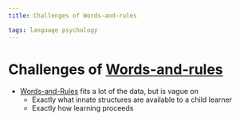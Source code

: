 ```yaml
---
title: Challenges of Words-and-rules

tags: language psychology 
---
```


# Challenges of [Words-and-rules](Words-and-Rules.md)
- [Words-and-Rules](Words-and-Rules.md) fits a lot of the data, but is vague on
	- Exactly what innate structures are available to a child learner
	- Exactly how learning proceeds
































































